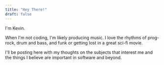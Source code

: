 ```yaml
---
title: "Hey There!"
draft: false
---
```

I'm Kevin.

When I'm not coding, I'm likely producing music.  I love the rhythms of prog-rock, drum and bass, and funk or getting lost in a great sci-fi movie.

I'll be posting here with my thoughts on the subjects that interest me and the things I believe are important in software and beyond.
